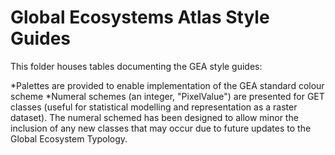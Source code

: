# Global Ecosystems Atlas Style Guides

This folder houses tables documenting the GEA style guides:

*Palettes are provided to enable implementation of the GEA standard colour scheme
*Numeral schemes (an integer, "PixelValue") are presented for GET classes (useful for statistical modelling and representation as a raster dataset). The numeral schemed has been designed to allow minor the inclusion of any new classes that may occur due to future updates to the Global Ecosystem Typology.
